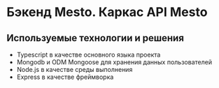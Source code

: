 # Бэкенд Mesto. Каркас API Mesto

## Используемые технологии и решения
- Typescript в качестве основного языка проекта
- Mongodb и ODM Mongoose для хранения данных пользователей
- Node.js в качестве среды выполнения
- Express в качестве фреймворка
